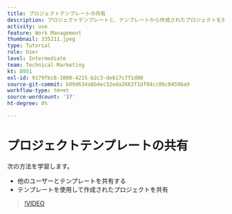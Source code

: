 ```yaml
---
title: プロジェクトテンプレートの共有
description: プロジェクトテンプレートと、テンプレートから作成されたプロジェクトを共有する方法を説明します。
activity: use
feature: Work Management
thumbnail: 335211.jpeg
type: Tutorial
role: User
level: Intermediate
team: Technical Marketing
kt: 8951
exl-id: 9179fbc8-1000-4215-b2c3-de617c7f1d80
source-git-commit: b09d634a8b4ec32eda2663f1df04cc8bc04596a9
workflow-type: tm+mt
source-wordcount: '37'
ht-degree: 0%

---
```


# プロジェクトテンプレートの共有

次の方法を学習します。

* 他のユーザーとテンプレートを共有する
* テンプレートを使用して作成されたプロジェクトを共有

>[!VIDEO](https://video.tv.adobe.com/v/335211/?quality=12)
